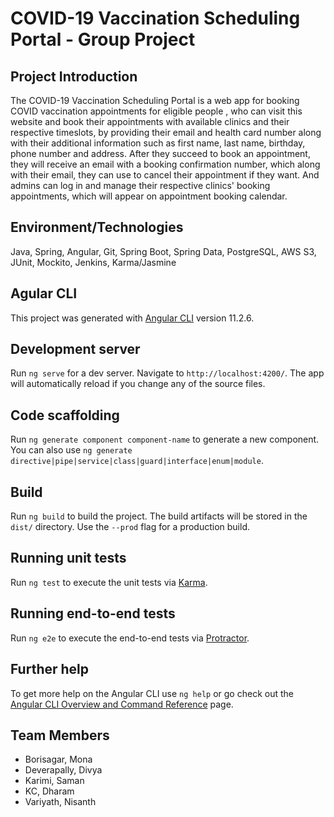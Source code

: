 # COVID-19 Vaccination Scheduling Portal - Group Project

## Project Introduction

The COVID-19 Vaccination Scheduling Portal is a web app for booking COVID vaccination appointments for eligible people , who can visit this website and book their appointments with available clinics and their respective timeslots, by providing their email and health card number along with their additional information such as first name, last name, birthday, phone number and address. After they succeed to book an appointment, they will receive an email with a booking confirmation number, which along with their email, they can use to cancel their appointment if they want. And admins can log in and manage their respective clinics' booking appointments, which will appear on appointment booking calendar.

## Environment/Technologies

Java, Spring, Angular, Git, Spring Boot, Spring Data, PostgreSQL, AWS S3, JUnit, Mockito, Jenkins, Karma/Jasmine

## Agular CLI

This project was generated with [Angular CLI](https://github.com/angular/angular-cli) version 11.2.6.

## Development server

Run `ng serve` for a dev server. Navigate to `http://localhost:4200/`. The app will automatically reload if you change any of the source files.

## Code scaffolding

Run `ng generate component component-name` to generate a new component. You can also use `ng generate directive|pipe|service|class|guard|interface|enum|module`.

## Build

Run `ng build` to build the project. The build artifacts will be stored in the `dist/` directory. Use the `--prod` flag for a production build.

## Running unit tests

Run `ng test` to execute the unit tests via [Karma](https://karma-runner.github.io).

## Running end-to-end tests

Run `ng e2e` to execute the end-to-end tests via [Protractor](http://www.protractortest.org/).

## Further help

To get more help on the Angular CLI use `ng help` or go check out the [Angular CLI Overview and Command Reference](https://angular.io/cli) page.

## Team Members
* Borisagar, Mona
* Deverapally, Divya
* Karimi, Saman
* KC, Dharam 
* Variyath, Nisanth

